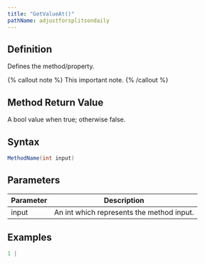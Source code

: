 ```yaml
---
title: "GetValueAt()"
pathName: adjustforsplitsondaily
---
```


## Definition

Defines the method/property.

{% callout note %}
This important note.
{% /callout %}

## Method Return Value

A bool value when true; otherwise false.

## Syntax

```csharp
MethodName(int input)
```

## Parameters

| Parameter | Description                                       |
|-----------|---------------------------------------------------|
| input     | An int which represents the method input.        |

## Examples

```csharp
1 |
```

